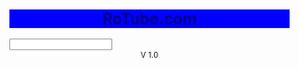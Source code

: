 <!DOCTYPE html>
<html>
<head>
<title>RoTube.com</title>
</head>
<body>
<h1><center>RoTube.com</center></h1>
<input><center></center></input>
<a><center>V 1.0</center></a>
</body>
<style>
    h1 {
        background: blue;
        color: darkblue; 
        
    }
</style>
</html>
